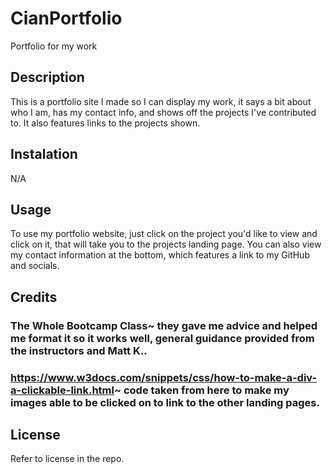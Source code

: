 # CianPortfolio
Portfolio for my work

## Description
This is a portfolio site I made so I can display my work, it says a bit about who I am, has my contact info, and shows off the projects I've contributed to. It also features links to the projects shown.
## Instalation

N/A 

## Usage

To use my portfolio website, just click on the project you'd like to view and click on it, that will take you to the projects landing page. You can also view my contact information at the bottom, which features a link to my GitHub and socials.

## Credits

### The Whole Bootcamp Class~ they gave me advice and helped me format it so it works well, general guidance provided from the instructors and Matt K..
### https://www.w3docs.com/snippets/css/how-to-make-a-div-a-clickable-link.html~ code taken from here to make my images able to be clicked on to link to the other landing pages.

## License

Refer to license in the repo.
